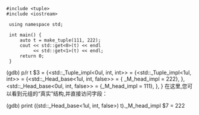     #include <tuple>
    #include <iostream>

     using namespace std;

     int main() {
         auto t = make_tuple(111, 222);
         cout << std::get<0>(t) << endl
              << std::get<1>(t) << endl;
         return 0;
     }

(gdb) p/r t
$3 = {<std::_Tuple_impl<0ul, int, int>> = {<std::_Tuple_impl<1ul, int>> = {<std::_Head_base<1ul, int, false>> = {
        _M_head_impl = 222}, <No data fields>}, <std::_Head_base<0ul, int, false>> = {_M_head_impl = 111}, <No data fields>}, <No data fields>}
在这里,您可以看到元组的“真实”结构,并直接访问字段：

(gdb) print ((std::_Head_base<1ul, int, false>) t)._M_head_impl
$7 = 222
